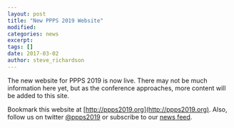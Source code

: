 ```yaml
---
layout: post
title: "New PPPS 2019 Website"
modified:
categories: news
excerpt:
tags: []
date: 2017-03-02
author: steve_richardson
---
```


The new website for PPPS 2019 is now live. There may not be much information here yet, but as the conference approaches, more content will be added to this site. 

Bookmark this website at [http://ppps2019.org](http://ppps2019.org). Also, follow us on twitter [@ppps2019](https://twitter.com/ppps2019) or subscribe to our [news feed](http://ppps2019.org/feed.xml).
